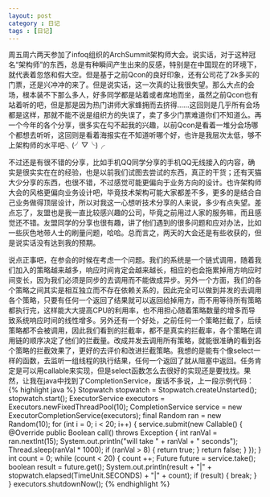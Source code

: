 ```yaml
---
layout: post
category : 日记
tags : [日记]
---
```

周五周六两天参加了infoq组织的ArchSummit架构师大会。说实话，对于这种冠名“架构师”的东西，总是有种瞬间产生出来的反感，特别是在中国现在的环境下，就代表着忽悠和假大空。但是基于之前Qcon的良好印象，还有公司花了2k多买的门票，还是兴冲冲的来了。但是说实话，这一次真的让我很失望。那么大点的会场，根本装不下那么多人，好多同学都是站着或者席地而坐，虽然之前Qcon也有站着听的吧，但是那是因为热门讲师大家蜂拥而去挤得……这回则是几乎所有会场都是这样，那就不能不说是组织方的失误了，卖了多少门票难道你们不知道么。再一个今年的各个分享，很多实在勾不起我的兴趣，以前Qcon是看着一堆分会场哪个都想去听听，这回则是看着海报实在不知道听哪个好，也许是我层次太低，够不上架构师的水平吧╮(╯▽╰)╭ 

不过还是有很不错的分享，比如手机QQ同学分享的手机QQ无线接入的内容，确实是很实实在在的经验，也是以前我们试图去尝试的东西，真正的干货；还有天猫大少分享的东西，也很不错，不过感觉可能更偏向于业务方向的设计。也许架构师大会的风格更偏向业务设计吧，毕竟技术架构可能大家都差不多，更多的是结合自己业务做得顶层设计，所以对我这一心想听技术分享的人来说，多少有点失望。差点忘了，友盟也是我一直比较感兴趣的公司，毕竟之前用过人家的服务嘛，而且感觉还不错。友盟同学的分享也很有趣，讲了他们遇到的很多问题和应对办法，比如一些灰色地带人士的刷量问题，哈哈。总而言之，两天的大会还是有些收获的，但是说实话没有达到我的预期。

说点正事吧，在参会的时候在考虑一个问题。我们的系统是一个链式调用，随着我们加入的策略越来越多，响应时间肯定会越来越长，相应的也会拖累掉用方响应时间变长，因为我们必须是同步的去调用而不能做成异步。另外一个方面，我们的各个策略之间其实是相互独立而不存在依赖关系的，因此完全可以做到并发的去调用各个策略，只要有任何一个返回了结果就可以返回给掉用方，而不用等待所有策略都执行完，这样能大大提高CPU的利用率，也不用担心随着策略数量的增多而导致系统响应时间的线性增多。另外还有一个好处，之前任何一个策略拦截了，后续策略都不会被调用，因此我们看到的拦截率，都不是真实的拦截率，各个策略在调用链的顺序决定了他们的拦截量。改成并发去调用所有策略，就能很准确的看到各个策略的拦截效果了，更好的去评价和改进拦截策略。我想的是能有个像select一样的函数，去监听一组线程的执行结果，任何一个返回了就从阻塞中返回。任务肯定是可以用callable来实现，但是select函数怎么去很好的实现还是要找找。果然，让我在java中找到了CompletionService，废话不多说，上一段示例代码：
{% highlight java %} 
	Stopwatch stopwatch = Stopwatch.createUnstarted();
        stopwatch.start();
        ExecutorService executors = Executors.newFixedThreadPool(10);
        CompletionService<Boolean> service = new ExecutorCompletionService<Boolean>(executors);
        final Random ran = new Random(10);
        for (int i = 0; i < 20; i++) {
            service.submit(new Callable<Boolean>() {
                @Override
                public Boolean call() throws Exception {
                    int ranVal = ran.nextInt(15);
                    System.out.println("will take " + ranVal + " seconds");
                    Thread.sleep(ranVal * 1000);
                    if (ranVal > 8) {
                        return true;
                    }
                    return false;
                }
            });
        }
        int count = 0;
        while (count < 20) {
            count ++;
            Future<Boolean> future = service.take();
            boolean result = future.get();
            System.out.println(result + "|" + stopwatch.elapsed(TimeUnit.SECONDS) + "|" + count);
            if (result) {
                break;
            }
        }
        executors.shutdownNow();
{% endhighlight %}

